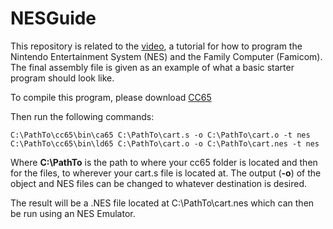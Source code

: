 # NESGuide

This repository is related to the [video](https://www.youtube.com/watch?v=V5uWqdK92i0), a tutorial for how to program the Nintendo Entertainment System (NES) and the Family Computer (Famicom). The final assembly file is given as an example of what a basic starter program should look like.

To compile this program, please download [CC65](https://github.com/cc65/cc65)

Then run the following commands:
```
C:\PathTo\cc65\bin\ca65 C:\PathTo\cart.s -o C:\PathTo\cart.o -t nes
C:\PathTo\cc65\bin\ld65 C:\PathTo\cart.o -o C:\PathTo\cart.nes -t nes
```

Where **C:\PathTo** is the path to where your cc65 folder is located and then for the files, to wherever your cart.s file is located at. The output (**-o**) of the object and NES files can be changed to whatever destination is desired. 

The result will be a .NES file located at C:\PathTo\cart.nes which can then be run using an NES Emulator. 
